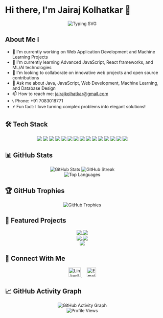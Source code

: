 # Hi there, I'm Jairaj Kolhatkar 👋

<div align="center">
  <img src="https://readme-typing-svg.herokuapp.com?font=Fira+Code&pause=1000&color=2E97F7&center=true&vCenter=true&width=435&lines=Full+Stack+Developer;Software+Engineer;Web+Application+Developer;Machine+Learning+Engineer" alt="Typing SVG" />
</div>

## About Me ℹ️

- 🔭 I'm currently working on Web Application Development and Machine Learning Projects
- 🌱 I'm currently learning Advanced JavaScript, React frameworks, and ML/AI technologies
- 👯 I'm looking to collaborate on innovative web projects and open source contributions
- 💬 Ask me about Java, JavaScript, Web Development, Machine Learning, and Database Design
- 📫 How to reach me: jairajkolhatkar@gmail.com
- 📞 Phone: +91 7083018771
- ⚡ Fun fact: I love turning complex problems into elegant solutions!

## 🛠️ Tech Stack

<div align="center">
  <img src="https://img.shields.io/badge/Java-ED8B00?style=for-the-badge&logo=java&logoColor=white" />
  <img src="https://img.shields.io/badge/JavaScript-F7DF1E?style=for-the-badge&logo=javascript&logoColor=black" />
  <img src="https://img.shields.io/badge/HTML5-E34F26?style=for-the-badge&logo=html5&logoColor=white" />
  <img src="https://img.shields.io/badge/CSS3-1572B6?style=for-the-badge&logo=css3&logoColor=white" />
  <img src="https://img.shields.io/badge/React-20232A?style=for-the-badge&logo=react&logoColor=61DAFB" />
  <img src="https://img.shields.io/badge/Flask-000000?style=for-the-badge&logo=flask&logoColor=white" />
  <img src="https://img.shields.io/badge/MySQL-005C84?style=for-the-badge&logo=mysql&logoColor=white" />
  <img src="https://img.shields.io/badge/MongoDB-4EA94B?style=for-the-badge&logo=mongodb&logoColor=white" />
  <img src="https://img.shields.io/badge/Servlets-007396?style=for-the-badge&logo=java&logoColor=white" />
  <img src="https://img.shields.io/badge/JSP-007396?style=for-the-badge&logo=java&logoColor=white" />
  <img src="https://img.shields.io/badge/Git-F05032?style=for-the-badge&logo=git&logoColor=white" />
  <img src="https://img.shields.io/badge/Python-3776AB?style=for-the-badge&logo=python&logoColor=white" />
  <img src="https://img.shields.io/badge/Streamlit-FF4B4B?style=for-the-badge&logo=streamlit&logoColor=white" />
  <img src="https://img.shields.io/badge/TensorFlow-FF6F00?style=for-the-badge&logo=tensorflow&logoColor=white" />
  <img src="https://img.shields.io/badge/scikit_learn-F7931E?style=for-the-badge&logo=scikit-learn&logoColor=white" />
</div>

## 📊 GitHub Stats

<div align="center">
  <img src="https://github-readme-stats.vercel.app/api?username=JairajKolhatkar&show_icons=true&theme=tokyonight" alt="GitHub Stats" />
  <img src="https://github-readme-streak-stats.herokuapp.com/?user=JairajKolhatkar&theme=tokyonight" alt="GitHub Streak" />
</div>

<div align="center">
  <img src="https://github-readme-stats.vercel.app/api/top-langs/?username=JairajKolhatkar&layout=compact&theme=tokyonight" alt="Top Languages" />
</div>

## 🏆 GitHub Trophies

<div align="center">
  <img src="https://github-profile-trophy.vercel.app/?username=JairajKolhatkar&theme=tokyonight&no-frame=true&no-bg=false&margin-w=4" alt="GitHub Trophies" />
</div>

## 📌 Featured Projects

<div align="center">
  <a href="https://github.com/JairajKolhatkar/Prediction-of-Placement-and-Admission-based-on-Demographic-Attributes">
    <img align="center" src="https://github-readme-stats.vercel.app/api/pin/?username=JairajKolhatkar&repo=Prediction-of-Placement-and-Admission-based-on-Demographic-Attributes&theme=tokyonight" />
  </a>
  <a href="https://github.com/JairajKolhatkar/Airline-Reservation-System">
    <img align="center" src="https://github-readme-stats.vercel.app/api/pin/?username=JairajKolhatkar&repo=Airline-Reservation-System&theme=tokyonight" />
  </a>
</div>
<div align="center">
  <a href="https://github.com/JairajKolhatkar/blog-app">
    <img align="center" src="https://github-readme-stats.vercel.app/api/pin/?username=JairajKolhatkar&repo=blog-app&theme=tokyonight" />
  </a>
  <a href="https://github.com/JairajKolhatkar/Online-Resume-Builder">
    <img align="center" src="https://github-readme-stats.vercel.app/api/pin/?username=JairajKolhatkar&repo=Online-Resume-Builder&theme=tokyonight" />
  </a>
</div>
<div align="center">
  <a href="https://github.com/JairajKolhatkar/Portfolic">
    <img align="center" src="https://github-readme-stats.vercel.app/api/pin/?username=JairajKolhatkar&repo=Portfolic&theme=tokyonight" />
  </a>
</div>

## 📱 Connect With Me

<div align="center">
  <a href="https://www.linkedin.com/in/jairaj-kolhatkar-77a81730a/">
    <img src="https://raw.githubusercontent.com/rahuldkjain/github-profile-readme-generator/master/src/images/icons/Social/linked-in-alt.svg" alt="LinkedIn" height="30" width="40" />
  </a>
  &nbsp;&nbsp;&nbsp;
  <a href="mailto:jairajkolhatkar@gmail.com">
    <img src="https://ssl.gstatic.com/ui/v1/icons/mail/rfr/logo_gmail_lockup_default_1x_r5.png" alt="Email" height="30" />
  </a>
</div>

## 📈 GitHub Activity Graph

<div align="center">
  <img src="https://activity-graph.herokuapp.com/graph?username=JairajKolhatkar&theme=tokyo-night" alt="GitHub Activity Graph" />
</div>

<div align="center">
  <img src="https://komarev.com/ghpvc/?username=JairajKolhatkar&style=flat-square&color=blue" alt="Profile Views" />
</div> 
